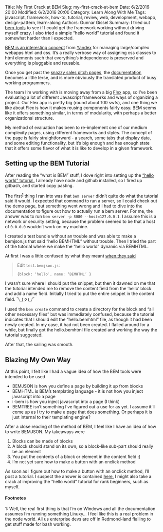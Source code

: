 Title: My First Crack at BEM
Slug: my-first-crack-at-bem
Date: 6/2/2016 20:00
Modified: 6/2/2016 20:00
Category: Learn Along With Me
Tags: javascript, framework, how-to, tutorial, review, web, development, webapp, design-pattern, learn-along
Authors: Gunnar Gissel
Summary: I tried out [bem-tools](https://github.com/bem/bem-tools) to see if I could get the framework working without driving myself crazy.  I also tried a simple “hello world” tutorial and found it somewhat harder than I expected.

[BEM is an interesting concept](https://en.bem.info/) from [Yandex](https://www.yandex.ru/) for managing large/complex webapps html and css.  It’s a really verbose way of assigning css classes to html elements such that everything’s independence is preserved and everything is pluggable and reusable.

Once you get past the [snazzy sales pitch pages,](https://en.bem.info/methodology/) the [documentation](https://en.bem.info/technology/bemhtml/v2/intro/) becomes a little terse, and is more obviously the translated product of busy working programmers.

The team I’m working with is moving away from a big [Flex](https://en.wikipedia.org/wiki/Apache_Flex) app, so I’ve been evaluating a lot of different Javascript frameworks and ways of organizing a project.  Our Flex app is pretty big (round about 100 swfs), and one thing we like about Flex is how it makes reusing components fairly easy.  BEM seems like it offers something similar, in terms of modularity, with perhaps a better organizational structure.

My method of evaluation has been to re-implement one of our medium complexity pages, using different frameworks and styles.  The concept of the page is fairly straightforward - a search, some tabs that display data, and some editing functionality, but it’s big enough and has enough state that it offers some flavor of what it is like to develop in a given framework.

Setting up the BEM Tutorial
------------------------------------------

After reading the “what is BEM” stuff, I dove right into setting up the [“hello world” tutorial.](https://en.bem.info/technology/bemhtml/v2/intro/)  I already have node and github installed, so I fired up gitbash, and started copy pasting.

The first<sup>[1](#1)</sup> thing I ran into was that `bem server` didn’t quite do what the tutorial said it would.  I expected that command to run a server, so I could check out the demo page, but something went wrong and I had to dive into the documentation to figure out how to actually run a bem server.  For me, the answer was to run `bem server -p 8080 --host=127.0.0.1`.  I assume this is a network or security setting, because the problem seemed to be that a host of `0.0.0.0` wouldn’t work on my machine.

I created a test bundle without an trouble and was able to make a bemjson.js that said “hello BEMHTML” without trouble.  Then I tried the part of the tutorial where we make the “hello world” dynamic via BEMHTML.

At first I was a little confused by what they meant [when they said](https://en.bem.info/technology/bemhtml/v2/intro/#step-4-create-a-template-for-a-greeting)

> Edit `test.bemjson.js`:
>
> `{block: ‘hello’, name: ‘BEMHTML’ }`

I wasn’t sure where I should put the snippet, but then it dawned on me that the tutorial intended me to remove the content field from the ‘hello’ block and add a name field.  Initially I tried to put the entire snippet in the content field. ¯\\\_(ツ)_/¯

I used the `bem create` command to create a directory for the block and “all other necessary files” but was immediately confused, because the tutorial indicates that I should edit the “hello.bemhtml” file, as though it had been newly created.  In my case, it had not been created.  I flailed around for a while, but finally got the hello.bemhtml file created and working the way the tutorial suggested.

After that, the sailing was smooth.

Blazing My Own Way
--------------------------------

At this point, I felt like I had a vague idea of how the BEM tools were intended to be used

* BEMJSON is how you define a page by building it up from blocks
* BEMHTML is BEM’s templating language - it is not how you inject javascript into a page
* i-bem is how you inject javascript into a page (I think)
* BEMTREE isn’t something I’ve figured out a use for as yet.  I assume it’ll come up as I try to make a page that does something.  Or perhaps it is just internal to their templating engine?

After a close reading of the method of BEM, I feel like I have an idea of how to write BEMJSON.  My takeaways were 

1. Blocks can be made of blocks
2. A block should stand on its own, so a block-like sub-part should really be an element
3. You put the contents of a block or element in the content field :)
4. I’m not yet sure how to make a button with an onclick method

As soon as I figure out how to make a button with an onclick method, I’ll post a tutorial. I suspect the answer is contained [here.](https://en.bem.info/technology/bemhtml/v2/intro/#step-7-add-style-and-behavior-css-and-js)  I might also take a crack at improving the “hello world” tutorial for rank beginners, such as myself.

#### Footnotes

<a id="1">1:</a> Well, the real first thing is that I’m on Windows and all the documentation assumes I’m running something Linuxy…  I feel like this is a real problem in the node world.  All us enterprise devs are off in Redmond-land flailing to get stuff made for bash working.


